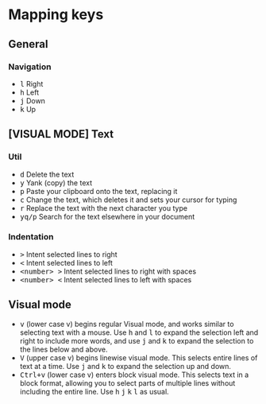 # Mapping keys

## General

### Navigation

- <kbd>l</kbd> Right
- <kbd>h</kbd> Left
- <kbd>j</kbd> Down
- <kbd>k</kbd> Up


## [VISUAL MODE] Text

### Util

- <kbd>d</kbd> Delete the text
- <kbd>y</kbd>  Yank (copy) the text
- <kbd>p</kbd>  Paste your clipboard onto the text, replacing it
- <kbd>c</kbd>  Change the text, which deletes it and sets your cursor for typing
- <kbd>r</kbd>  Replace the text with the next character you type
- <kbd>yq/p</kbd> Search for the text elsewhere in your document

### Indentation

- <kbd>></kbd> Intent selected lines to right
- <kbd><</kbd> Intent selected lines to left
- <kbd>\<number> ></kbd> Intent selected lines to right with <number> spaces
- <kbd>\<number> <</kbd> Intent selected lines to left with <number> spaces

## Visual mode

- <kbd>v</kbd> (lower case v) begins regular Visual mode, and works similar to selecting text with a mouse. Use <kbd>h</kbd> and <kbd>l</kbd> to expand the selection left and right to include more words, and use <kbd>j</kbd> and <kbd>k</kbd> to expand the selection to the lines below and above.
- <kbd>V</kbd> (upper case v) begins linewise visual mode. This selects entire lines of text at a time. Use <kbd>j</kbd> and <kbd>k</kbd> to expand the selection up and down.
- <kbd>Ctrl+v</kbd> (lower case v) enters block visual mode. This selects text in a block format, allowing you to select parts of multiple lines without including the entire line. Use <kbd>h</kbd> <kbd>j</kbd> <kbd>k</kbd> <kbd>l</kbd> as usual.
